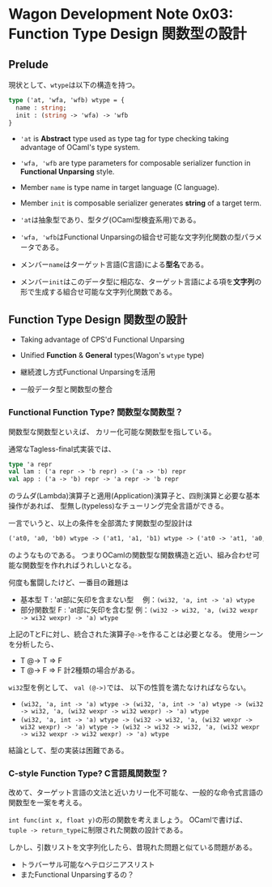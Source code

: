 # Wagon Development Note 0x03: Function Type Design 関数型の設計

## Prelude

現状として、`wtype`は以下の構造を持つ。
```ocaml
type ('at, 'wfa, 'wfb) wtype = {
  name : string;
  init : (string -> 'wfa) -> 'wfb
}
```
* `'at` is **Abstract** type used as type tag for type checking taking advantage of OCaml's type system.
* `'wfa, 'wfb` are type parameters for composable serializer function in **Functional Unparsing** style.
* Member `name` is type name in target language (C language).
* Member `init` is composable serializer generates **string** of a target term.

* `'at`は抽象型であり、型タグ(OCaml型検査系用)である。
* `'wfa, 'wfb`はFunctional Unparsingの組合せ可能な文字列化関数の型パラメータである。
* メンバー`name`はターゲット言語(C言語)による**型名**である。
* メンバー`init`はこのデータ型に相応な、ターゲット言語による項を**文字列**の形で生成する組合せ可能な文字列化関数である。

## Function Type Design 関数型の設計

* Taking advantage of CPS'd Functional Unparsing 
* Unified **Function** & **General** types(Wagon's `wtype` type)


* 継続渡し方式Functional Unparsingを活用
* 一般データ型と関数型の整合


### Functional Function Type? 関数型な関数型？

関数型な関数型といえば、
カリー化可能な関数型を指している。

通常なTagless-final式実装では、
```ocaml
type 'a repr
val lam : ('a repr -> 'b repr) -> ('a -> 'b) repr
val app : ('a -> 'b) repr -> 'a repr -> 'b repr
```
のラムダ(Lambda)演算子と適用(Application)演算子と、四則演算と必要な基本操作があれば、
型無し(typeless)なチューリング完全言語ができる。

一言でいうと、以上の条件を全部満たす関数型の型設計は
```ocaml
('at0, 'a0, 'b0) wtype -> ('at1, 'a1, 'b1) wtype -> ('at0 -> 'at1, 'a0, ('at0 wexpr -> 'at1 wexpr) -> 'a0) wtype
```
のようなものである。
つまりOCamlの関数型な関数構造と近い、組み合わせ可能な関数型を作れればうれしいとなる。

何度も奮闘したけど、一番目の難題は

* 基本型 T : 'at部に矢印を含まない型　
例：`(wi32, 'a, int -> 'a) wtype`
* 部分関数型 F : 'at部に矢印を含む型
例：`(wi32 -> wi32, 'a, (wi32 wexpr -> wi32 wexpr) -> 'a) wtype`

上記のTとFに対し、統合された演算子`@->`を作ることは必要となる。
使用シーンを分析したら、
* T @-> T => F
* T @-> F => F
計2種類の場合がある。

`wi32`型を例として、
`val (@->)`では、
以下の性質を満たなければならない。

* `(wi32, 'a, int -> 'a) wtype -> (wi32, 'a, int -> 'a) wtype -> (wi32 -> wi32, 'a, (wi32 wexpr -> wi32 wexpr) -> 'a) wtype`
* `(wi32, 'a, int -> 'a) wtype -> (wi32 -> wi32, 'a, (wi32 wexpr -> wi32 wexpr) -> 'a) wtype -> (wi32 -> wi32 -> wi32, 'a, (wi32 wexpr -> wi32 wexpr -> wi32 wexpr) -> 'a) wtype`

結論として、型の実装は困難である。

### C-style Function Type? C言語風関数型？

改めて、ターゲット言語の文法と近いカリー化不可能な、一般的な命令式言語の関数型を一案を考える。

`int func(int x, float y)`の形の関数を考えましょう。
OCamlで書けば、`tuple -> return_type`に制限された関数の設計である。

しかし、引数リストを文字列化したら、昔現れた問題と似ている問題がある。

* トラバーサル可能なヘテロジニアスリスト
* またFunctional Unparsingするの？